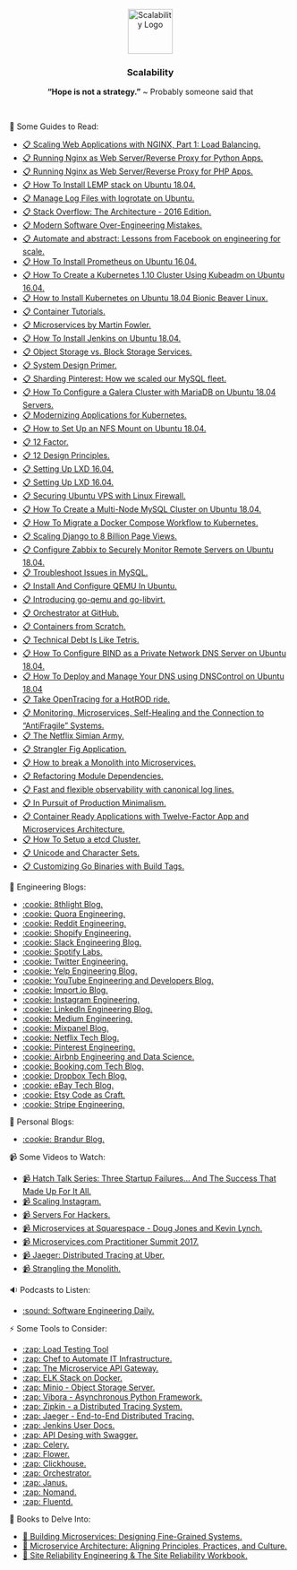 <p align="center">
    <img alt="Scalability Logo" src="https://raw.githubusercontent.com/Clivern/Scalability/master/images/logo.png" height="80" />
    <h3 align="center">Scalability</h3>
    <p align="center"><b>“Hope is not a strategy.”</b> ~ Probably someone said that</p>
</p>
<br/>

:orange_book: Some Guides to Read:
<ul>
    <li><a href="https://www.nginx.com/blog/scaling-web-applications-nginx-part-load-balancing/">📋 Scaling Web Applications with NGINX, Part 1: Load Balancing.</li>
  <li><a href="https://www.digitalocean.com/community/tutorials/how-to-set-up-django-with-postgres-nginx-and-gunicorn-on-ubuntu-16-04">📋 Running Nginx as Web Server/Reverse Proxy for Python Apps.</a></li>
    <li><a href="https://www.digitalocean.com/community/tutorials/how-to-install-linux-nginx-mysql-php-lemp-stack-in-ubuntu-16-04">📋 Running Nginx as Web Server/Reverse Proxy for PHP Apps.</a></li>
    <li><a href="https://www.digitalocean.com/community/tutorials/how-to-install-linux-nginx-mysql-php-lemp-stack-ubuntu-18-04">📋 How To Install LEMP stack on Ubuntu 18.04.</a></li>
    <li><a href="https://www.digitalocean.com/community/tutorials/how-to-manage-logfiles-with-logrotate-on-ubuntu-16-04">📋 Manage Log Files with logrotate on Ubuntu.</a></li>
    <li><a href="https://nickcraver.com/blog/2016/02/17/stack-overflow-the-architecture-2016-edition/">📋 Stack Overflow: The Architecture - 2016 Edition.</a></li>
    <li><a href="https://medium.com/@rdsubhas/10-modern-software-engineering-mistakes-bc67fbef4fc8">📋 Modern Software Over-Engineering Mistakes.</a></li>
    <li><a href="https://architecht.io/lessons-from-facebook-on-engineering-for-scale-f5716f0afc7a">📋 Automate and abstract: Lessons from Facebook on engineering for scale.</a></li>
    <li><a href="https://www.digitalocean.com/community/tutorials/how-to-install-prometheus-on-ubuntu-16-04">📋 How To Install Prometheus on Ubuntu 16.04.</a></li>
    <li><a href="https://www.digitalocean.com/community/tutorials/how-to-create-a-kubernetes-1-10-cluster-using-kubeadm-on-ubuntu-16-04">📋 How To Create a Kubernetes 1.10 Cluster Using Kubeadm on Ubuntu 16.04.</a></li>
    <li><a href="https://linuxconfig.org/how-to-install-kubernetes-on-ubuntu-18-04-bionic-beaver-linux">📋 How to Install Kubernetes on Ubuntu 18.04 Bionic Beaver Linux.</a></li>
    <li><a href="http://containertutorials.com/index.html#">📋 Container Tutorials.</a></li>
    <li><a href="https://www.martinfowler.com/articles/microservices.html">📋 Microservices by Martin Fowler.</a></li>
    <li><a href="https://www.digitalocean.com/community/tutorials/how-to-install-jenkins-on-ubuntu-18-04">📋 How To Install Jenkins on Ubuntu 18.04.</a></li>
    <li><a href="https://www.digitalocean.com/community/tutorials/object-storage-vs-block-storage-services">📋 Object Storage vs. Block Storage Services.</a></li>
    <li><a href="https://github.com/donnemartin/system-design-primer">📋 System Design Primer.</a></li>
    <li><a href="https://medium.com/@Pinterest_Engineering/sharding-pinterest-how-we-scaled-our-mysql-fleet-3f341e96ca6f">📋 Sharding Pinterest: How we scaled our MySQL fleet.</a></li>
    <li><a href="https://www.digitalocean.com/community/tutorials/how-to-configure-a-galera-cluster-with-mariadb-on-ubuntu-18-04-servers">📋 How To Configure a Galera Cluster with MariaDB on Ubuntu 18.04 Servers.</a></li>
    <li><a href="https://www.digitalocean.com/community/tutorials/modernizing-applications-for-kubernetes">📋 Modernizing Applications for Kubernetes.</a></li>
    <li><a href="https://www.digitalocean.com/community/tutorials/how-to-set-up-an-nfs-mount-on-ubuntu-18-04">📋 How to Set Up an NFS Mount on Ubuntu 18.04.</a></li>
    <li><a href="https://12factor.net/">📋 12 Factor.</a></li>
    <li><a href="https://docs.microsoft.com/en-us/azure/architecture/guide/design-principles/">📋 12 Design Principles.</a></li>
    <li><a href="https://www.digitalocean.com/community/tutorials/how-to-set-up-and-use-lxd-on-ubuntu-16-04">📋 Setting Up LXD 16.04.</a></li>
    <li><a href="https://tutorials.ubuntu.com/tutorial/tutorial-setting-up-lxd-1604">📋 Setting Up LXD 16.04.</a></li>
    <li><a href="https://www.hostinger.com/tutorials/iptables-tutorial">📋 Securing Ubuntu VPS with Linux Firewall.</a></li>
    <li><a href="https://www.digitalocean.com/community/tutorials/how-to-create-a-multi-node-mysql-cluster-on-ubuntu-18-04">📋 How To Create a Multi-Node MySQL Cluster on Ubuntu 18.04.</a></li>
    <li><a href="https://www.digitalocean.com/community/tutorials/how-to-migrate-a-docker-compose-workflow-to-kubernetes">📋 How To Migrate a Docker Compose Workflow to Kubernetes.</a></li>
    <li><a href="https://blog.disqus.com/scaling-django-to-8-billion-page-views">📋 Scaling Django to 8 Billion Page Views.</a>
    <li><a href="https://www.digitalocean.com/community/tutorials/how-to-install-and-configure-zabbix-to-securely-monitor-remote-servers-on-ubuntu-18-04">📋 Configure Zabbix to Securely Monitor Remote Servers on Ubuntu 18.04.</a></li>
    <li><a href="https://www.digitalocean.com/community/tutorial_series/how-to-troubleshoot-issues-in-mysql">📋 Troubleshoot Issues in MySQL.</a></li>
    <li><a href="https://www.unixmen.com/how-to-install-and-configure-qemu-in-ubuntu/">📋 Install And Configure QEMU In Ubuntu.</a></li>
    <li><a href="https://blog.digitalocean.com/introducing-go-qemu-and-go-libvirt/">📋 Introducing go-qemu and go-libvirt.</a></li>
    <li><a href="https://github.blog/2016-12-08-orchestrator-github/">📋 Orchestrator at GitHub.</a></li>
    <li><a href="https://ericchiang.github.io/post/containers-from-scratch/">📋 Containers from Scratch.</a></li>
    <li><a href="https://medium.com/s/story/technical-debt-is-like-tetris-168f64d8b700">📋 Technical Debt Is Like Tetris.</a></li>
    <li><a href="https://www.digitalocean.com/community/tutorials/how-to-configure-bind-as-a-private-network-dns-server-on-ubuntu-18-04">📋 How To Configure BIND as a Private Network DNS Server on Ubuntu 18.04.</a></li>
    <li><a href="https://www.digitalocean.com/community/tutorials/how-to-deploy-and-manage-your-dns-using-dnscontrol-on-ubuntu-18-04">📋 How To Deploy and Manage Your DNS using DNSControl on Ubuntu 18.04</a></li>
    <li><a href="https://medium.com/opentracing/take-opentracing-for-a-hotrod-ride-f6e3141f7941">📋 Take OpenTracing for a HotROD ride.</a></li>
    <li><a href="https://thenewstack.io/monitoring-microservices-self-healing-and-the-connection-to-antifragile-systems/">📋 Monitoring, Microservices, Self-Healing and the Connection to “AntiFragile” Systems.</li>
  	<li><a href="https://medium.com/netflix-techblog/the-netflix-simian-army-16e57fbab116">📋 The Netflix Simian Army.</li>
    <li><a href="https://martinfowler.com/bliki/StranglerFigApplication.html">📋 Strangler Fig Application.</li>
    <li><a href="https://martinfowler.com/articles/break-monolith-into-microservices.html">📋 How to break a Monolith into Microservices.</a></li>
    <li><a href="https://martinfowler.com/articles/refactoring-dependencies.html">📋 Refactoring Module Dependencies.</a></li>
    <li><a href="https://stripe.com/en-nl/blog/canonical-log-lines">📋 Fast and flexible observability with canonical log lines.</a></li>
    <li><a href="https://brandur.org/minimalism">📋 In Pursuit of Production Minimalism.</a></li>
    <li><a href="https://medium.com/capital-one-tech/container-ready-applications-with-twelve-factor-app-and-microservices-architecture-16af683a767f">📋 Container Ready Applications with Twelve-Factor App and Microservices Architecture.</a></li>
    <li><a href="https://devopscube.com/setup-etcd-cluster-linux/">📋 How To Setup a etcd Cluster.</a></li>
    <li><a href="https://www.joelonsoftware.com/2003/10/08/the-absolute-minimum-every-software-developer-absolutely-positively-must-know-about-unicode-and-character-sets-no-excuses/">📋 Unicode and Character Sets.</a></li>
    <li><a href="https://www.digitalocean.com/community/tutorials/customizing-go-binaries-with-build-tags">📋 Customizing Go Binaries with Build Tags.</a></li>
</ul>


:newspaper: Engineering Blogs:
<ul>
  <li><a href="https://8thlight.com/blog/">:cookie: 8thlight Blog.</a></li>
    <li><a href="https://engineering.quora.com/">:cookie: Quora Engineering.</a></li>
    <li><a href="https://redditblog.com/">:cookie: Reddit Engineering.</a></li>
    <li><a href="https://engineering.shopify.com/">:cookie: Shopify Engineering.</a></li>
    <li><a href="https://slack.engineering/">:cookie: Slack Engineering Blog.</a></li>
    <li><a href="https://labs.spotify.com/">:cookie: Spotify Labs.</a></li>
    <li><a href="https://blog.twitter.com/engineering/en_us.html">:cookie: Twitter Engineering.</a></li>
    <li><a href="https://engineeringblog.yelp.com/">:cookie: Yelp Engineering Blog.</a></li>
    <li><a href="https://youtube-eng.googleblog.com/">:cookie: YouTube Engineering and Developers Blog.</a></li>
    <li><a href="https://www.import.io/blog/">:cookie: Import.io Blog.</a></li>
    <li><a href="https://instagram-engineering.com/">:cookie: Instagram Engineering.</a></li>
    <li><a href="https://engineering.linkedin.com/blog">:cookie: LinkedIn Engineering Blog.</a></li>
    <li><a href="https://medium.engineering/">:cookie: Medium Engineering.</a></li>
    <li><a href="https://mixpanel.com/blog/">:cookie: Mixpanel Blog.</a></li>
    <li><a href="https://medium.com/netflix-techblog">:cookie: Netflix Tech Blog.</a></li>
    <li><a href="https://medium.com/@Pinterest_Engineering">:cookie: Pinterest Engineering.</a></li>
    <li><a href="https://medium.com/airbnb-engineering">:cookie: Airbnb Engineering and Data Science.</a></li>
    <li><a href="https://blog.booking.com/">:cookie: Booking.com Tech Blog.</a></li>
    <li><a href="https://blogs.dropbox.com/tech/">:cookie: Dropbox Tech Blog.</a></li>
    <li><a href="https://www.ebayinc.com/stories/blogs/tech/">:cookie: eBay Tech Blog.</a></li>
    <li><a href="https://codeascraft.com/">:cookie: Etsy Code as Craft.</a></li>
    <li><a href="https://stripe.com/blog/engineering">:cookie: Stripe Engineering.</a></li>
</ul>


:newspaper: Personal Blogs:
<ul>
  <li><a href="https://brandur.org/articles">:cookie: Brandur Blog.</a></li>
</ul>
    

📹  Some Videos to Watch:
<ul>
    <li><a href="https://www.youtube.com/watch?v=y1N8Zah7aSg">📹 Hatch Talk Series: Three Startup Failures... And The Success That Made Up For It All.</a></li>
  <li><a href="https://www.youtube.com/watch?v=hnpzNAPiC0E">📹 Scaling Instagram.</a></li>
  <li><a href="https://serversforhackers.com/">📹 Servers For Hackers.</a></li>
  <li><a href="https://www.youtube.com/watch?v=sqnDAnZgyLs">📹 Microservices at Squarespace - Doug Jones and Kevin Lynch.</a></li>
  <li><a href="https://www.youtube.com/playlist?list=PL7Og3MgqGrDR6YjnwJTphPQmkaZNWjEBS">📹 Microservices.com Practitioner Summit 2017.</a></li>
      <li><a href="https://www.youtube.com/watch?v=s7IrYt1igSM">📹 Jaeger: Distributed Tracing at Uber.</a></li>
    <li><a href="https://www.youtube.com/watch?v=EVvnBgSX04c">📹 Strangling the Monolith.</a></li>
</ul>

:sound: Podcasts to Listen:
<ul>
<li><a href="https://softwareengineeringdaily.com/">:sound: Software Engineering Daily.</a></li>
</ul>

:zap: Some Tools to Consider:
<ul>
  <li><a href="https://docs.locust.io/en/latest/what-is-locust.html">:zap: Load Testing Tool</a></li>
  <li><a href="https://github.com/clivern/monk">:zap: Chef to Automate IT Infrastructure.</a></li>
  <li><a href="https://github.com/Kong/kong">:zap: The Microservice API Gateway.</a></li>
  <li><a href="https://github.com/deviantony/docker-elk">:zap: ELK Stack on Docker.</a></li>
  <li><a href="https://www.minio.io/">:zap: Minio - Object Storage Server.</a></li>
  <li><a href="https://vibora.io/">:zap: Vibora - Asynchronous Python Framework.</a></li>
  <li><a href="https://zipkin.io/">:zap: Zipkin - a Distributed Tracing System.</a></li>
  <li><a href="https://www.jaegertracing.io/">:zap: Jaeger - End-to-End Distributed Tracing.</a></li>
  <li><a href="https://jenkins.io/doc/">:zap: Jenkins User Docs.</a></li>
  <li><a href="https://swagger.io/solutions/api-design/">:zap: API Desing with Swagger.</a></li>
  <li><a href="https://github.com/celery/celery">:zap: Celery.</a></li>
  <li><a href="https://github.com/mher/flower">:zap: Flower.</a></li>
    <li><a href="https://clickhouse.yandex/">:zap: Clickhouse.</a></li>
    <li><a href="https://github.com/github/orchestrator">:zap: Orchestrator.</a></li>
    <li><a href="https://github.com/hellofresh/janus">:zap: Janus.</a></li>
    <li><a href="https://github.com/hashicorp/nomad-guides">:zap: Nomand.</a></li>
    <li><a href="https://github.com/fluent/fluentd">:zap: Fluentd.</a></li>
</ul>

🐉 Books to Delve Into:
<ul>
  <li><a href="http://shop.oreilly.com/product/0636920033158.do">🐉 Building Microservices: Designing Fine-Grained Systems.</a></li>
  <li><a href="http://shop.oreilly.com/product/0636920050308.do">🐉 Microservice Architecture: Aligning Principles, Practices, and Culture.</a></li>
    <li><a href="https://landing.google.com/sre/books/">🐉 Site Reliability Engineering & The Site Reliability Workbook.</a></li>
</ul>
